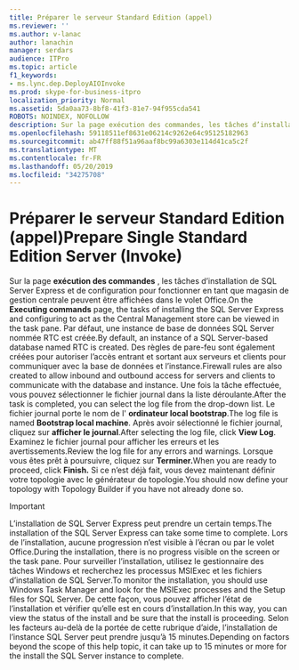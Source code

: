```yaml
---
title: Préparer le serveur Standard Edition (appel)
ms.reviewer: ''
ms.author: v-lanac
author: lanachin
manager: serdars
audience: ITPro
ms.topic: article
f1_keywords:
- ms.lync.dep.DeployAIOInvoke
ms.prod: skype-for-business-itpro
localization_priority: Normal
ms.assetid: 5da0aa73-8bf8-41f3-81e7-94f955cda541
ROBOTS: NOINDEX, NOFOLLOW
description: Sur la page exécution des commandes, les tâches d’installation de SQL Server Express et de configuration pour fonctionner en tant que magasin de gestion centrale peuvent être affichées dans le volet Office. Par défaut, une instance de base de données SQL Server nommée RTC est créée. Des règles de pare-feu sont également créées pour autoriser l’accès entrant et sortant aux serveurs et clients pour communiquer avec la base de données et l’instance. Une fois la tâche effectuée, vous pouvez sélectionner le fichier journal dans la liste déroulante. Le fichier journal porte le nom de l’ordinateur local bootstrap. Après avoir sélectionné le fichier journal, cliquez sur Afficher le journal. Examinez le fichier journal pour afficher les erreurs et les avertissements. Lorsque vous êtes prêt à poursuivre, cliquez sur Terminer. Si ce n’est déjà fait, vous devez maintenant définir votre topologie avec le générateur de topologie.
ms.openlocfilehash: 59118511ef8631e06214c9262e64c95125182963
ms.sourcegitcommit: ab47ff88f51a96aaf8bc99a6303e114d41ca5c2f
ms.translationtype: MT
ms.contentlocale: fr-FR
ms.lasthandoff: 05/20/2019
ms.locfileid: "34275708"
---
```

# <a name="prepare-single-standard-edition-server-invoke"></a><span data-ttu-id="6eaae-111">Préparer le serveur Standard Edition (appel)</span><span class="sxs-lookup"><span data-stu-id="6eaae-111">Prepare Single Standard Edition Server (Invoke)</span></span>
 
<span data-ttu-id="6eaae-112">Sur la page **exécution des commandes** , les tâches d’installation de SQL Server Express et de configuration pour fonctionner en tant que magasin de gestion centrale peuvent être affichées dans le volet Office.</span><span class="sxs-lookup"><span data-stu-id="6eaae-112">On the **Executing commands** page, the tasks of installing the SQL Server Express and configuring to act as the Central Management store can be viewed in the task pane.</span></span> <span data-ttu-id="6eaae-113">Par défaut, une instance de base de données SQL Server nommée RTC est créée.</span><span class="sxs-lookup"><span data-stu-id="6eaae-113">By default, an instance of a SQL Server-based database named RTC is created.</span></span> <span data-ttu-id="6eaae-114">Des règles de pare-feu sont également créées pour autoriser l’accès entrant et sortant aux serveurs et clients pour communiquer avec la base de données et l’instance.</span><span class="sxs-lookup"><span data-stu-id="6eaae-114">Firewall rules are also created to allow inbound and outbound access for servers and clients to communicate with the database and instance.</span></span> <span data-ttu-id="6eaae-115">Une fois la tâche effectuée, vous pouvez sélectionner le fichier journal dans la liste déroulante.</span><span class="sxs-lookup"><span data-stu-id="6eaae-115">After the task is completed, you can select the log file from the drop-down list.</span></span> <span data-ttu-id="6eaae-116">Le fichier journal porte le nom de l' **ordinateur local bootstrap**.</span><span class="sxs-lookup"><span data-stu-id="6eaae-116">The log file is named **Bootstrap local machine**.</span></span> <span data-ttu-id="6eaae-117">Après avoir sélectionné le fichier journal, cliquez sur **afficher le journal**.</span><span class="sxs-lookup"><span data-stu-id="6eaae-117">After selecting the log file, click **View Log**.</span></span> <span data-ttu-id="6eaae-118">Examinez le fichier journal pour afficher les erreurs et les avertissements.</span><span class="sxs-lookup"><span data-stu-id="6eaae-118">Review the log file for any errors and warnings.</span></span> <span data-ttu-id="6eaae-119">Lorsque vous êtes prêt à poursuivre, cliquez sur **Terminer.**</span><span class="sxs-lookup"><span data-stu-id="6eaae-119">When you are ready to proceed, click **Finish.**</span></span> <span data-ttu-id="6eaae-120">Si ce n’est déjà fait, vous devez maintenant définir votre topologie avec le générateur de topologie.</span><span class="sxs-lookup"><span data-stu-id="6eaae-120">You should now define your topology with Topology Builder if you have not already done so.</span></span>
  
> [!IMPORTANT]
> <span data-ttu-id="6eaae-121">L’installation de SQL Server Express peut prendre un certain temps.</span><span class="sxs-lookup"><span data-stu-id="6eaae-121">The installation of the SQL Server Express can take some time to complete.</span></span> <span data-ttu-id="6eaae-122">Lors de l’installation, aucune progression n’est visible à l’écran ou par le volet Office.</span><span class="sxs-lookup"><span data-stu-id="6eaae-122">During the installation, there is no progress visible on the screen or the task pane.</span></span> <span data-ttu-id="6eaae-123">Pour surveiller l’installation, utilisez le gestionnaire des tâches Windows et recherchez les processus MSIExec et les fichiers d’installation de SQL Server.</span><span class="sxs-lookup"><span data-stu-id="6eaae-123">To monitor the installation, you should use Windows Task Manager and look for the MSIExec processes and the Setup files for SQL Server.</span></span> <span data-ttu-id="6eaae-124">De cette façon, vous pouvez afficher l’état de l’installation et vérifier qu’elle est en cours d’installation.</span><span class="sxs-lookup"><span data-stu-id="6eaae-124">In this way, you can view the status of the install and be sure that the install is proceeding.</span></span> <span data-ttu-id="6eaae-125">Selon les facteurs au-delà de la portée de cette rubrique d’aide, l’installation de l’instance SQL Server peut prendre jusqu’à 15 minutes.</span><span class="sxs-lookup"><span data-stu-id="6eaae-125">Depending on factors beyond the scope of this help topic, it can take up to 15 minutes or more for the install the SQL Server instance to complete.</span></span> 
  

